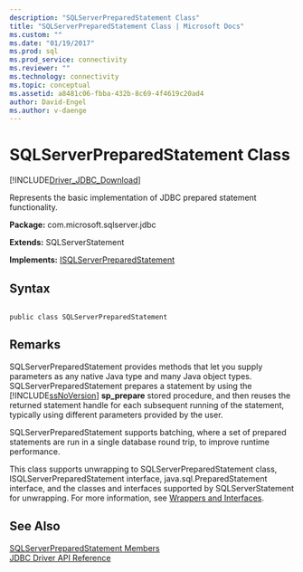 ```yaml
---
description: "SQLServerPreparedStatement Class"
title: "SQLServerPreparedStatement Class | Microsoft Docs"
ms.custom: ""
ms.date: "01/19/2017"
ms.prod: sql
ms.prod_service: connectivity
ms.reviewer: ""
ms.technology: connectivity
ms.topic: conceptual
ms.assetid: a8481c06-fbba-432b-8c69-4f4619c20ad4
author: David-Engel
ms.author: v-daenge
---
```

# SQLServerPreparedStatement Class
[!INCLUDE[Driver_JDBC_Download](../../../includes/driver_jdbc_download.md)]

  Represents the basic implementation of JDBC prepared statement functionality.  
  
 **Package:** com.microsoft.sqlserver.jdbc  
  
 **Extends:** SQLServerStatement  
  
 **Implements:** [ISQLServerPreparedStatement](../../../connect/jdbc/reference/isqlserverpreparedstatement-interface.md)  
  
## Syntax  
  
```  
  
public class SQLServerPreparedStatement  
```  
  
## Remarks  
 SQLServerPreparedStatement provides methods that let you supply parameters as any native Java type and many Java object types. SQLServerPreparedStatement prepares a statement by using the [!INCLUDE[ssNoVersion](../../../includes/ssnoversion-md.md)] **sp_prepare** stored procedure, and then reuses the returned statement handle for each subsequent running of the statement, typically using different parameters provided by the user.  
  
 SQLServerPreparedStatement supports batching, where a set of prepared statements are run in a single database round trip, to improve runtime performance.  
  
 This class supports unwrapping to SQLServerPreparedStatement class, ISQLServerPreparedStatement interface, java.sql.PreparedStatement interface, and the classes and interfaces supported by SQLServerStatement for unwrapping. For more information, see [Wrappers and Interfaces](../../../connect/jdbc/wrappers-and-interfaces.md).  
  
## See Also  
 [SQLServerPreparedStatement Members](../../../connect/jdbc/reference/sqlserverpreparedstatement-members.md)   
 [JDBC Driver API Reference](../../../connect/jdbc/reference/jdbc-driver-api-reference.md)  
  
  
